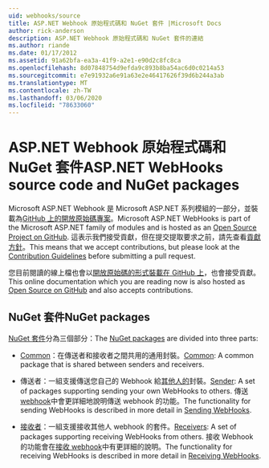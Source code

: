```yaml
---
uid: webhooks/source
title: ASP.NET Webhook 原始程式碼和 NuGet 套件 |Microsoft Docs
author: rick-anderson
description: ASP.NET Webhook 原始程式碼和 NuGet 套件的連結
ms.author: riande
ms.date: 01/17/2012
ms.assetid: 91a62bfa-ea3a-41f9-a2e1-e90d2c8fc8ca
ms.openlocfilehash: 8d07848754d9efda9c893b8ba54ac6d0c0214a53
ms.sourcegitcommit: e7e91932a6e91a63e2e46417626f39d6b244a3ab
ms.translationtype: MT
ms.contentlocale: zh-TW
ms.lasthandoff: 03/06/2020
ms.locfileid: "78633060"
---
```

# <a name="aspnet-webhooks-source-code-and-nuget-packages"></a><span data-ttu-id="131aa-103">ASP.NET Webhook 原始程式碼和 NuGet 套件</span><span class="sxs-lookup"><span data-stu-id="131aa-103">ASP.NET WebHooks source code and NuGet packages</span></span>

<span data-ttu-id="131aa-104">Microsoft ASP.NET Webhook 是 Microsoft ASP.NET 系列模組的一部分，並裝載為[GitHub 上的開放原始碼專案](https://github.com/aspnet/WebHooks)。</span><span class="sxs-lookup"><span data-stu-id="131aa-104">Microsoft ASP.NET WebHooks is part of the Microsoft ASP.NET family of modules and is hosted as an [Open Source Project on GitHub](https://github.com/aspnet/WebHooks).</span></span> <span data-ttu-id="131aa-105">這表示我們接受貢獻，但在提交提取要求之前，請先查看[貢獻方針](https://github.com/aspnet/Home/blob/master/CONTRIBUTING.md)。</span><span class="sxs-lookup"><span data-stu-id="131aa-105">This means that we accept contributions, but please look at the [Contribution Guidelines](https://github.com/aspnet/Home/blob/master/CONTRIBUTING.md) before submitting a pull request.</span></span>

<span data-ttu-id="131aa-106">您目前閱讀的線上檔也會以[開放原始碼的形式裝載在 GitHub 上](http://docs.asp.net/en/latest/contribute/style-guide.html#style-guide)，也會接受貢獻。</span><span class="sxs-lookup"><span data-stu-id="131aa-106">This online documentation which you are reading now is also hosted as [Open Source on GitHub](http://docs.asp.net/en/latest/contribute/style-guide.html#style-guide) and also accepts contributions.</span></span>

## <a name="nuget-packages"></a><span data-ttu-id="131aa-107">NuGet 套件</span><span class="sxs-lookup"><span data-stu-id="131aa-107">NuGet packages</span></span>

<span data-ttu-id="131aa-108">[NuGet 套件](https://nuget.org/packages?q=Microsoft.AspNet.WebHooks)分為三個部分：</span><span class="sxs-lookup"><span data-stu-id="131aa-108">The [NuGet packages](https://nuget.org/packages?q=Microsoft.AspNet.WebHooks) are divided into three parts:</span></span>

* <span data-ttu-id="131aa-109">[Common](https://www.nuget.org/packages?q=Microsoft.AspNet.WebHooks.Common)：在傳送者和接收者之間共用的通用封裝。</span><span class="sxs-lookup"><span data-stu-id="131aa-109">[Common](https://www.nuget.org/packages?q=Microsoft.AspNet.WebHooks.Common): A common package that is shared between senders and receivers.</span></span>

* <span data-ttu-id="131aa-110">傳送者：一組支援傳送您自己的 Webhook 給[其他人的](https://www.nuget.org/packages?q=Microsoft.AspNet.WebHooks.Custom)封裝。</span><span class="sxs-lookup"><span data-stu-id="131aa-110">[Sender](https://www.nuget.org/packages?q=Microsoft.AspNet.WebHooks.Custom): A set of packages supporting sending your own WebHooks to others.</span></span> <span data-ttu-id="131aa-111">傳送[webhook](sending/senders.md)中會更詳細地說明傳送 webhook 的功能。</span><span class="sxs-lookup"><span data-stu-id="131aa-111">The functionality for sending WebHooks is described in more detail in [Sending WebHooks](sending/senders.md).</span></span>

* <span data-ttu-id="131aa-112">[接收者](https://www.nuget.org/packages?q=Microsoft.AspNet.WebHooks.Receivers)：一組支援接收其他人 webhook 的套件。</span><span class="sxs-lookup"><span data-stu-id="131aa-112">[Receivers](https://www.nuget.org/packages?q=Microsoft.AspNet.WebHooks.Receivers): A set of packages supporting receiving WebHooks from others.</span></span> <span data-ttu-id="131aa-113">接收 Webhook 的功能會在[接收 webhook](receiving/index.md)中有更詳細的說明。</span><span class="sxs-lookup"><span data-stu-id="131aa-113">The functionality for receiving WebHooks is described in more detail in [Receiving WebHooks](receiving/index.md).</span></span>
